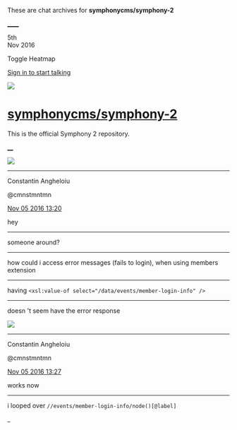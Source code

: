 These are chat archives for **symphonycms/symphony-2**

[__](/symphonycms/symphony-2/archives/2016/11/06)[__](/symphonycms/symphony-2/archives/2016/11/04)

5th  
Nov 2016

Toggle Heatmap

[Sign in to start talking](/login?action=login&button=archive-login)

![](https://avatars-02.gitter.im/group/iv/3/57542c45c43b8c601977197e?s=48)

#  [symphonycms/symphony-2](/symphonycms/symphony-2)

This is the official Symphony 2 repository.

[ __](/orgs/symphonycms/rooms "More symphonycms rooms")

![](https://avatars1.githubusercontent.com/u/2312755?v=3&s=30)

____

Constantin Angheloiu

@cmnstmntmn

[Nov 05 2016
13:20](https://gitter.im/symphonycms/symphony-2?at=581ddc81b4046d90642c144b)

hey

____

someone around?

____

how could i access error messages (fails to login), when using members
extension

____

having `<xsl:value-of select="/data/events/member-login-info" />`

____

doesn 't seem have the error response

![](https://avatars1.githubusercontent.com/u/2312755?v=3&s=30)

____

Constantin Angheloiu

@cmnstmntmn

[Nov 05 2016
13:27](https://gitter.im/symphonycms/symphony-2?at=581dde364aeee0634dc19b5e)

works now

____

i looped over `//events/member-login-info/node()[@label]`

_


